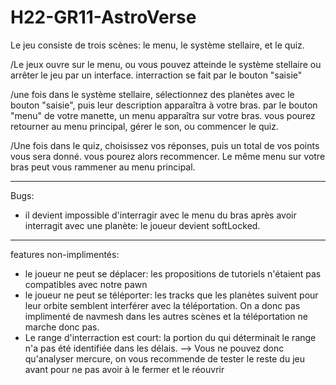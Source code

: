 # H22-GR11-AstroVerse

Le jeu consiste de trois scènes: le menu, le système stellaire, et le quiz.

/Le jeux ouvre sur le menu, ou vous pouvez atteinde le système stellaire ou arrêter le jeu par un interface. interraction se fait par le bouton "saisie"

/une fois dans le système stellaire, sélectionnez des planètes avec le bouton "saisie", puis leur description apparaîtra à votre bras. par le bouton "menu" de votre manette, un menu apparaîtra sur votre bras. vous pourez retourner au menu principal, gérer le son, ou commencer le quiz.

/Une fois dans le quiz, choisissez vos réponses, puis un total de vos points vous sera donné. vous pourez alors recommencer. Le même menu sur votre bras peut vous rammener au menu principal.
_____________
Bugs:
- il devient impossible d'interragir avec le menu du bras après avoir interragit avec une planète: le joueur devient softLocked.
_____________
features non-implimentés:
- le joueur ne peut se déplacer: les propositions de tutoriels n'étaient pas compatibles avec notre pawn
- le joueur ne peut se téléporter: les tracks que les planètes suivent pour leur orbite semblent interférer avec la téléportation. On a donc pas implimenté de navmesh dans les autres scènes et la téléportation ne marche donc pas.
- Le range d'interraction est court: la portion du qui déterminait le range n'a pas été identifiée dans les délais.
--> Vous ne pouvez donc qu'analyser mercure, on vous recommende de tester le reste du jeu avant pour ne pas avoir à le fermer et le réouvrir
